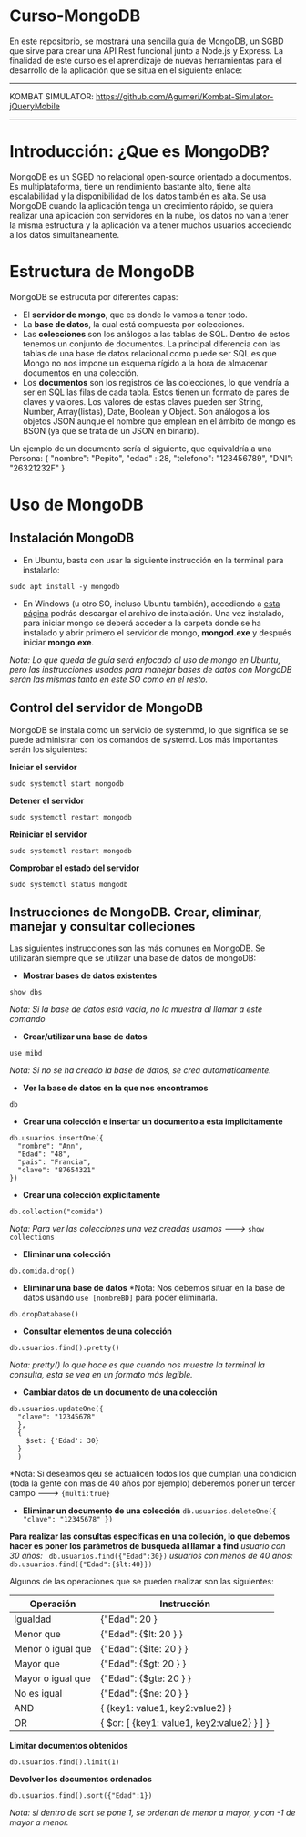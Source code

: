# Curso-MongoDB

En este repositorio, se mostrará una sencilla guía de MongoDB, un SGBD que sirve para crear una API Rest funcional junto a Node.js y Express. La finalidad de este curso es el aprendizaje de nuevas herramientas para el desarrollo de la aplicación que se situa en el siguiente enlace:

-----------------------------

KOMBAT SIMULATOR: https://github.com/Agumeri/Kombat-Simulator-jQueryMobile

-----------------------------

# Introducción: ¿Que es MongoDB?

  MongoDB es un SGBD no relacional open-source orientado a documentos. Es multiplataforma, tiene un rendimiento bastante alto, tiene alta escalabilidad y la disponibilidad de los datos también es alta. Se usa MongoDB cuando la aplicación tenga un crecimiento rápido, se quiera realizar una aplicación con servidores en la nube, los datos no van a tener la misma estructura y la aplicación va a tener muchos usuarios accediendo a los datos simultaneamente.
  
# Estructura de MongoDB

  MongoDB se estrucuta por diferentes capas:
  - El **servidor de mongo**, que es donde lo vamos a tener todo.
  - La **base de datos**, la cual está compuesta por colecciones.
  - Las **colecciones** son los análogos a las tablas de SQL. Dentro de estos tenemos un conjunto de documentos. La principal diferencia con las tablas de una base de datos relacional como puede ser SQL es que Mongo no nos impone un esquema rígido a la hora de almacenar documentos en una colección. 
  - Los **documentos** son los registros de las colecciones, lo que vendría a ser en SQL las filas de cada tabla. Estos tienen un formato de pares de claves y valores. Los valores de estas claves pueden ser String, Number, Array(listas), Date, Boolean y Object. Son análogos a los objetos JSON aunque el nombre que emplean en el ámbito de mongo es BSON (ya que se trata de un JSON en binario).
  
  Un ejemplo de un documento sería el siguiente, que equivaldría a una Persona: 
  {
    "nombre": "Pepito",
    "edad" : 28,
    "telefono": "123456789",
    "DNI": "26321232F"
  }

# Uso de MongoDB
## Instalación MongoDB
  * En Ubuntu, basta con usar la siguiente instrucción en la terminal para instalarlo: 
  ```terminal
  sudo apt install -y mongodb
  ```
  * En Windows (u otro SO, incluso Ubuntu también), accediendo a [esta página](https://www.mongodb.com/download-center/community) podrás descargar el archivo de instalación. Una vez instalado, para iniciar mongo se deberá acceder a la carpeta donde se ha instalado y abrir primero el servidor de mongo, **mongod.exe** y después iniciar **mongo.exe**.
  
*Nota: Lo que queda de guía será enfocado al uso de mongo en Ubuntu, pero las instrucciones usadas para manejar bases de datos con MongoDB serán las mismas tanto en este SO como en el resto.*
  
## Control del servidor de MongoDB

  MongoDB se instala como un servicio de systemmd, lo que significa se se puede administrar con los comandos de systemd. Los más importantes serán los siguientes: 
  
  **Iniciar el servidor**
  ```
  sudo systemctl start mongodb
  ```
  
  **Detener el servidor**
  ```
  sudo systemctl restart mongodb
  ```
  
  **Reiniciar el servidor**
  ```
  sudo systemctl restart mongodb
  ```
  
  **Comprobar el estado del servidor**
  ```
  sudo systemctl status mongodb
  ```

## Instrucciones de MongoDB. Crear, eliminar, manejar y consultar colleciones
  Las siguientes instrucciones son las más comunes en MongoDB. Se utilizarán siempre que se utilizar una base de datos de mongoDB:
  
  * **Mostrar bases de datos existentes**
  ```
  show dbs
  ```
  *Nota: Si la base de datos está vacía, no la muestra al llamar a este comando*
  * **Crear/utilizar una base de datos** 
  ```
  use mibd
  ```
  *Nota: Si no se ha creado la base de datos, se crea automaticamente.*
  * **Ver la base de datos en la que nos encontramos** 
  ```
  db
  ```
  * **Crear una colección e insertar un documento a esta implicitamente**
  ```
  db.usuarios.insertOne({
    "nombre": "Ann",
    "Edad": "48",
    "pais": "Francia",
    "clave": "87654321"
  })
  ```
  * **Crear una colección explicitamente**
  ```
  db.collection("comida")
  ```
  *Nota: Para ver las colecciones una vez creadas usamos --->* ``` show collections ``` 
  
  * **Eliminar una colección**
  ```
  db.comida.drop()
  ```
  * **Eliminar una base de datos**
  *Nota: Nos debemos situar en la base de datos usando ```use [nombreBD]``` para poder eliminarla.
  ```
  db.dropDatabase()
  ```
  * **Consultar elementos de una colección**
  ```
  db.usuarios.find().pretty()
  ```
  *Nota: pretty() lo que hace es que cuando nos muestre la terminal la consulta, esta se vea en un formato más legible.*
  * **Cambiar datos de un documento de una colección**
  ```
  db.usuarios.updateOne({
    "clave": "12345678"
    },
    {
      $set: {'Edad': 30}
    }
    )
  ```
  *Nota: Si deseamos qeu se actualicen todos los que cumplan una condicion (toda la gente con mas de 40 años por ejemplo) deberemos poner un tercer campo ---> ```{multi:true}```
  * **Eliminar un documento de una colección**
  ```db.usuarios.deleteOne({ "clave": "12345678" })```
  
  **Para realizar las consultas específicas en una colleción, lo que debemos hacer es poner los parámetros de busqueda al llamar a find**
  *usuario con 30 años:* ``` db.usuarios.find({"Edad":30})```
  *usuarios con menos de 40 años:* ```db.usuarios.find({"Edad":{$lt:40}})```
  
  Algunos de las operaciones que se pueden realizar son las siguientes: 
  
| Operación | Instrucción |
| ------------- | ------------- |
| Igualdad  | {"Edad": 20 }  |
| Menor que  | {"Edad": {$lt: 20 } }  |
| Menor o igual que  | {"Edad": {$lte: 20 } }  |
| Mayor que  | {"Edad": {$gt: 20 } }  |
| Mayor o igual que  | {"Edad": {$gte: 20 } }  |
| No es igual  | {"Edad": {$ne: 20 } }  |
| AND  | { {key1: value1, key2:value2} }  |
| OR  | { $or: [ {key1: value1, key2:value2} } ] }|

  **Limitar documentos obtenidos** 
  ``` 
  db.usuarios.find().limit(1) 
  ```
  **Devolver los documentos ordenados**
  ```
  db.usuarios.find().sort({"Edad":1})
  ```
  *Nota: si dentro de sort se pone 1, se ordenan de menor a mayor, y con -1 de mayor a menor.*
  
